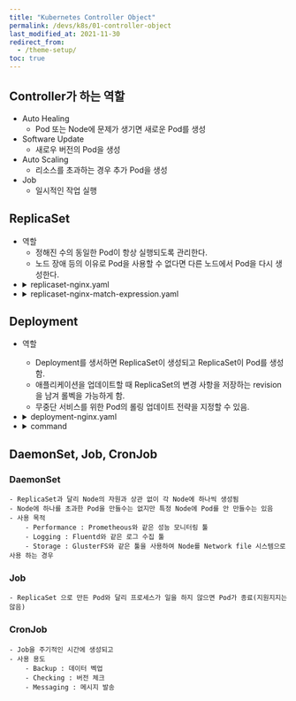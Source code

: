 ```yaml
---
title: "Kubernetes Controller Object"
permalink: /devs/k8s/01-controller-object
last_modified_at: 2021-11-30
redirect_from:
  - /theme-setup/
toc: true
---
```


## Controller가 하는 역할
- Auto Healing
	- Pod 또는 Node에 문제가 생기면 새로운 Pod를 생성
- Software Update
	- 새로우 버전의 Pod을 생성
- Auto Scaling
	- 리소스를 초과하는 경우 추가 Pod을 생성
- Job
	- 일시적인 작업 실행

## ReplicaSet
- 역할
	- 정해진 수의 동일한 Pod이 항상 실행되도록 관리한다. 
	- 노드 장애 등의 이유로 Pod을 사용할 수 없다면 다른 노드에서 Pod을 다시 생성한다.
- <details><summary>replicaset-nginx.yaml</summary><div markdown="1">
	```yaml
	apiVersion: apps/v1
	kind: ReplicaSet
	metadata:
	  name: replicaset-nginx
	spec:
	  replicas: 3
	  selector:
		matchLabels:
		  app: my-nginx-pods-label
	  template:
		metadata:
		  name: my-nginx-pod
		  labels: 
			app: my-nginx-pods-label
		spec:
		  containers:
		  - name: nginx
			image: nginx:latest
			ports:
			- containerPort: 80
	```
  </div></details>
- <details><summary>replicaset-nginx-match-expression.yaml</summary><div markdown="1">
	```yaml
	apiVersion: apps/v1
	kind: ReplicaSet
	metadata:
	  name: replicaset-nginx
	spec:
	  replicas: 3
	  selector:
		matchLabels:
		  app: our-nginx-pods-label
		matchExpressions:
		  - key: app2
			values:
			  - my-nginx-pods-label
			  - your-nginx-pods-label
			operator: In
	  template:
		metadata:
		  name: my-nginx-pod
		  labels:
			app: our-nginx-pods-label
			app2: my-nginx-pods-label
		spec:
		  containers:
		  - name: nginx
			image: nginx:latest
			ports:
			- containerPort: 80
	```
  </div></details>

## Deployment
- 역할
	- Deployment를 생서하면 ReplicaSet이 생성되고 ReplicaSet이 Pod를 생성함.
	- 애플리케이션을 업데이트할 때 ReplicaSet의 변경 사항을 저장하는 revision을 남겨 롤벡을 가능하게 함.
	- 무중단 서비스를 위한 Pod의 롤링 업데이트 전략을 지정할 수 있음.
- <details><summary>deployment-nginx.yaml</summary><div markdown="1">
	```yaml
	apiVersion: apps/v1
	kind: Deployment
	metadata:
	  name: my-nginx-deployment
	spec:
	  replicas: 3
	  selector:
		matchLabels:
		  app: my-nginx
	  template:
		metadata:
		  name: my-nginx-pod
		  labels:
			app: my-nginx
		spec:
		  containers:
		  - name: nginx
			image: nginx:1.10
			ports:
			- containerPort: 80
	```
  </div></details>
- <details><summary>command</summary><div markdown="1">
	```bash
	# 이전 정보를 revision으로서 보전 (최신 k8s 버전에서는 --tecord 옵션이 기본 설정임)
	kubectl apply -f {yaml 파일} --record
	
	# deployment 의 Pod 개수 변경
	kubectl scale --replicas=1 deployment {deployment 이름}
	
	# 이미지 변경 명령
	kubectl set image deployment my-nginx-deployment nginx=nginx:1.11 --record
	
	# revision 정보 확인
	kubectl rollout history deployment my-nginx-deployment
	
	# 이전 버전의 ReplicaSet으로 되돌리고 싶은 경우
	kubectl rollout undo deployment my-nginx-deployment --to-revision=1
	```
  </div></details>

## DaemonSet, Job, CronJob

### DaemonSet
	- ReplicaSet과 달리 Node의 자원과 상관 없이 각 Node에 하나씩 생성됨
	- Node에 하나를 초과한 Pod을 만들수는 없지만 특정 Node에 Pod를 안 만들수는 있음
	- 사용 목적
		- Performance : Prometheous와 같은 성능 모니터링 툴
		- Logging : Fluentd와 같은 로그 수집 툴
		- Storage : GlusterFS와 같은 툴을 사용하여 Node를 Network file 시스템으로 사용 하는 경우
### Job
	- ReplicaSet 으로 만든 Pod와 달리 프로세스가 일을 하지 않으면 Pod가 종료(지원지지는 않음)
### CronJob
	- Job을 주기적인 시간에 생성되고
	- 사용 용도
		- Backup : 데이터 벡업
		- Checking : 버전 체크
		- Messaging : 메시지 발송

